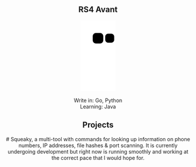 <h2 align="center">RS4 Avant</h2>
<div align="center">
  <img src="https://github.com/rafaballerini/rafaballerini/blob/output/github-contribution-grid-snake.svg" alt="snake"></a>

Write in: Go, Python</br>
Learning: Java

<h2 align="center">Projects</h2>
# Squeaky, a multi-tool with commands for looking up information on phone numbers, IP addresses, file hashes & port scanning. It is currently undergoing development but right now is running smoothly and working at the correct pace that I would hope for.
</div>
